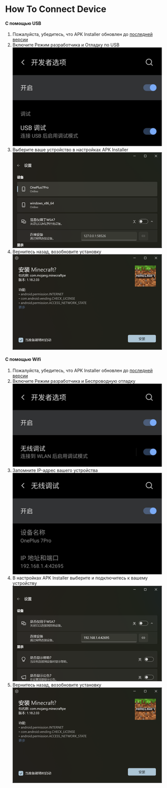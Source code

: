 # How To Connect Device
#### С помощью USB
1. Пожалуйста, убедитесь, что APK Installer обновлен до [последней версии](https://www.microsoft.com/store/productId/9P2JFQ43FPPG "APK Installer")
2. Включите Режим разработчика и Отладку по USB![Режим разработчика](https://raw.githubusercontent.com/Paving-Base/APK-Installer/screenshots/Documents/Tutorials/How%20To%20Connect%20Device/Images/Screenshot_20221002-172252.jpg)
3. Выберите ваше устройство в настройках APK Installer ![Настройки](https://raw.githubusercontent.com/Paving-Base/APK-Installer/screenshots/Documents/Tutorials/How%20To%20Connect%20Device/Images/Snipaste_2022-10-02_17-37-30.png)
4. Вернитесь назад, возобновите установку ![Продолжить установку](https://raw.githubusercontent.com/Paving-Base/APK-Installer/screenshots/Documents/Tutorials/How%20To%20Connect%20Device/Images/Snipaste_2022-10-02_17-34-04.png)
#### С помощью Wifi
1. Пожалуйста, убедитесь, что APK Installer обновлен до [последней версии](https://www.microsoft.com/store/productId/9P2JFQ43FPPG "APK Installer")
2. Включите Режим разработчика и Беспроводную отладку![Режим разработчика](https://raw.githubusercontent.com/Paving-Base/APK-Installer/screenshots/Documents/Tutorials/How%20To%20Connect%20Device/Images/Screenshot_20221002-174001.jpg)
3. Запомните IP-адрес вашего устройства ![IP адрес](https://raw.githubusercontent.com/Paving-Base/APK-Installer/screenshots/Documents/Tutorials/How%20To%20Connect%20Device/Images/Screenshot_20221002-174200.jpg)
3. В настройках APK Installer выберите и подключитесь к вашему устройству![Настройки](https://raw.githubusercontent.com/Paving-Base/APK-Installer/screenshots/Documents/Tutorials/How%20To%20Connect%20Device/Images/Snipaste_2022-10-02_17-46-28.png)
4. Вернитесь назад, возобновите установку ![Продолжить установку](https://raw.githubusercontent.com/Paving-Base/APK-Installer/screenshots/Documents/Tutorials/How%20To%20Connect%20Device/Images/Snipaste_2022-10-02_17-34-04.png)

